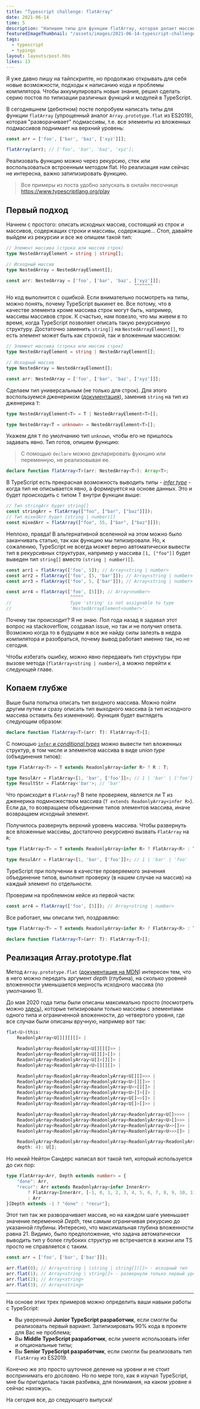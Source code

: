 ```yaml
---
title: "Typescript challenge: flatArray"
date: 2021-06-14
time: 5
description: "Напишем типы для функции flatArray, которая делает массив плоским"
featuredImageThumbnail: "/assets/images/2021-06-14-typescript-challenge-flat-array/preview.jpg"
tags:
  - typescript
  - typings
layout: layouts/post.hbs
likes: 13
---
```


Я уже давно пишу на тайпскрипте, но продолжаю открывать для себя новые возможности, подходы к написанию кода и проблемы компилятора. Чтобы аккумулировать новые знания, решил сделать серию постов по типизации различных функций и модулей в TypeScript.

В сегодняшнем (дебютном) посте попробуем написать типы для функции `flatArray` (упрощенный аналог `Array.prototype.flat` из ES2019), которая "разворачивает" подмассивы, т.е. все элементы из вложенных подмассивов поднимает на верхний уровень:

```ts
const arr = ['foo', ['bar', 'baz', ['xyz']]];

flatArray(arr); // ['foo', 'bar', 'baz', 'xyz'];
```

Реализовать функцию можно через рекурсию, стек или воспользоваться встроенным методом flat. Но реализация нам сейчас не интересна, важно затипизировать функцию.

> Все примеры из поста удобно запускать в онлайн песочнице https://www.typescriptlang.org/play

## Первый подход

Начнем с простого: описать исходных массив, состоящий из строк и массивов, содержащих строки и массивы, содержащие... Стоп, давайте выйдем из рекурсии и все же опишем такой тип:

```ts
// Элемент массива (строка или массив строк)
type NestedArrayElement = string | string[];

// Исходный массив
type NestedArray = NestedArrayElement[];

const arr: NestedArray = ['foo', ['bar', 'baz', ['xyz']]];
                                                ^^^^^^^
```

Но код выполнится с ошибкой. Если внимательно посмотреть на типы, можно понять, почему TypeScript выкинет ее. Все потому, что в качестве элемента кроме массива строк могут быть, например, массивы массивов строк. К счастью, нам повезло, что мы живем в то время, когда TypeScript позволяет описать такую рекурсивную структуру. Достаточно заменить `string[]` на `NestedArrayElement[]`, то есть элемент может быть как строкой, так и вложенным массивом:

```ts
// Элемент массива (строка или массив строк)
type NestedArrayElement = string | NestedArrayElement[];

// Исходный массив
type NestedArray = NestedArrayElement[];

const arr: NestedArray = ['foo', ['bar', 'baz', ['xyz']]];
```

Сделаем тип универсальным (не только для строк). Для этого воспользуемся дженериком ([документация](https://www.typescriptlang.org/docs/handbook/2/generics.html)), заменив `string` на тип из дженерика `T`:

```ts
type NestedArrayElement<T> = T | NestedArrayElement<T>[];

type NestedArray<T = unknown> = NestedArrayElement<T>[];
```

Укажем для `T` по умолчанию тип `unknown`, чтобы его не пришлось задавать явно. Тип готов, опишем функцию:

> С помощью `declare` можно декларировать фукнцию или переменную, не реализовывая ее.

```ts
declare function flatArray<T>(arr: NestedArray<T>): Array<T>;
```

В TypeScript есть прекрасная возможность выводить типы - [*infer type*](https://www.typescriptlang.org/docs/handbook/type-inference.html) - когда тип не описывается явно, а формируется на основе данных. Это и будет происходить с типом T внутри функции выше:

```ts
// Тип stringArr будет string[]
const stringArr = flatArray(["foo", ["bar", ["baz"]]]);
// Тип mixedArr будет (string | number)[]
const mixedArr = flatArray(["foo", 55, ["bar", ["baz"]]]);
```

Неплохо, правда! В альтернативной вселенной на этом можно было заканчивать статью, так как функцию мы типизировали. Но, к сожалению, TypeScript не всегда может верно автоматически вывести тип в рекурсивных структурах, например у массива `[1, ["foo"]]` будет выведен тип `string[]` вместо `(string | number)[]`.

```ts
const arr1 = flatArray(['foo', 5]); // Array<string | number>
const arr2 = flatArray(['foo', [5, 'bar']]); // Array<string | number>
const arr3 = flatArray(['foo', 5, ['bar']]); // Array<string | number>

const arr4 = flatArray(['foo', [5]]); // Array<number>
                        ^^^^^
//                      Type 'string' is not assignable to type
//                      'NestedArrayElement<number>'.
```

Почему так происходит? Я не знаю. Пол года назад я задавал этот вопрос на stackoverflow, создавал issue, но так и не получил ответа. Возможно когда то в будущем я все же найду силы залезть в недра компилятора и разобраться, почему вывод работает именно так, но не сегодня.

Чтобы избегать ошибку, можно явно передавать тип структуры при вызове метода (`flatArray<string | number>`), а можно перейти к следующей главе.

## Копаем глубже

Выше была попытка описать тип входного массива. Можно пойти другим путем и сразу описать тип выходного массива (а тип исходного массива оставить без изменений). Функция будет выглядеть следующим образом:

```ts
declare function flatArray<T>(arr: T): FlatArray<T>[];
```

С помощью [`infer` и *conditional types*](https://www.typescriptlang.org/docs/handbook/type-inference.html) можно вывести тип вложенных структур, в том числе и элементов массива в виде *union type* (объединения типов):

```ts
type FlatArray<T> = T extends ReadonlyArray<infer R> ? R : T;

type ResulArr = FlatArray<[1, 'bar', ['foo']]>; // 1 | 'bar' | ['foo']
type ResultStr = FlatArray<'bar'>; // 'bar'
```

Что происходит в `FlatArray`? В типе проверяем, является ли T из дженерика подмножеством массива (`T extends ReadonlyArray<infer R>`). Если да, то возвращаем объединение типов элементов массива, иначе возвращаем исходный элемент.

Получилось развернуть верхний уровень массива. Чтобы развернуть все вложенные массивы, достаточно рекурсивно вызвать `FlatArray` на `R`:

```ts
type FlatArray<T> = T extends ReadonlyArray<infer R> ? FlatArray<R> : T;

type ResulArr = FlatArray<[1, 'bar', ['foo']]>; // 1 | 'bar' | 'foo'
```

TypeScript при получении в качестве проверяемого значения объединение типов, выполнит проверку (в нашем случае на массив) на каждый элемент по отдельности.

Проверим на проблемном кейсе из первой части:

```ts
const arr4 = flatArray(['foo', [5]]); // Array<string | number>
```

Все работает, мы описали тип, поздравляю:

```ts
type FlatArray<T> = T extends ReadonlyArray<infer R> ? FlatArray<R> : T;

declare function flatArray<T>(arr: T): FlatArray<T>[];
```

## Реализация Array.prototype.flat

Метод `Array.prototype.flat` ([документация на MDN](https://developer.mozilla.org/ru/docs/Web/JavaScript/Reference/Global_Objects/Array/flat)) интересен тем, что в него можно передать аргумент *depth* (глубина), на сколько уровней вложенности уменьшается мерность исходного массива (по умолчанию 1).

До мая 2020 года типы были описаны максимально просто (посмотреть можно [здесь](https://github.com/microsoft/TypeScript/commit/35c1ba67baac2fd5152908184f8b2ec565815942#diff-d1641fc29156fd1998b9b563300edf5febc5a055428f976ef32337d74612f198L45-L222)), которые типизировали только массивы с элементами одного типа и ограниченной вложенности, до четвертого уровня, где все случаи были описаны вручную, например вот так:

```ts
flat<U>(this:
    ReadonlyArray<U[][][][]> |

    ReadonlyArray<ReadonlyArray<U[][][]>> |
    ReadonlyArray<ReadonlyArray<U[][]>[]> |
    ReadonlyArray<ReadonlyArray<U[]>[][]> |
    ReadonlyArray<ReadonlyArray<U>[][][]> |

    ReadonlyArray<ReadonlyArray<ReadonlyArray<U[][]>>> |
    ReadonlyArray<ReadonlyArray<ReadonlyArray<U>[][]>> |
    ReadonlyArray<ReadonlyArray<ReadonlyArray<U>>[][]> |
    ReadonlyArray<ReadonlyArray<ReadonlyArray<U>[]>[]> |
    ReadonlyArray<ReadonlyArray<ReadonlyArray<U[]>>[]> |
    ReadonlyArray<ReadonlyArray<ReadonlyArray<U[]>[]>> |

    ReadonlyArray<ReadonlyArray<ReadonlyArray<ReadonlyArray<U[]>>>> |
    ReadonlyArray<ReadonlyArray<ReadonlyArray<ReadonlyArray<U>[]>>> |
    ReadonlyArray<ReadonlyArray<ReadonlyArray<ReadonlyArray<U>>[]>> |
    ReadonlyArray<ReadonlyArray<ReadonlyArray<ReadonlyArray<U>>>[]> |

    ReadonlyArray<ReadonlyArray<ReadonlyArray<ReadonlyArray<ReadonlyArray<U>>>>>,
    depth: 4): U[];
```

Но некий Нейтон Сандерс написал вот такой тип, который используется до сих пор:

```ts
type FlatArray<Arr, Depth extends number> = {
    "done": Arr,
    "recur": Arr extends ReadonlyArray<infer InnerArr>
        ? FlatArray<InnerArr, [-1, 0, 1, 2, 3, 4, 5, 6, 7, 8, 9, 10, 11, 12, 13, 14, 15, 16, 17, 18, 19, 20][Depth]>
        : Arr
}[Depth extends -1 ? "done" : "recur"];
```

Этот тип так же разворачивает массив, но на каждом шаге уменьшает значение переменной *Depth*, тем самым ограничивая рекурсию до указанной глубины. Интересно, что максимальная глубина вложенности равна 21. Видимо, было предположение, что задача автоматически выводить тип у более глубоких структур не встречается в жизни или TS просто не справляется с таким.

```ts
const arr = ['foo', ['bar', ['baz']]];

arr.flat(0); // Array<string | (string | string[])[]> - исходный тип
arr.flat(1); // Array<string | string[]> - развернули только первый уровень вложенности
arr.flat(2); // Array<string>
arr.flat(3); // Array<string>
```

---

На основе этих трех примеров можно определить ваши навыки работы с TypeScript:

- Вы уверенный **Junior TypeScript разработчик**, если смогли бы реализовать первый вариант. Затипизировать 90% кода в проекте для Вас не проблема; 
- Вы **Middle TypeScript разработчик**, если умеете использовать infer и опциональные типы;
- Вы **Senior TypeScript разработчик**, если смогли бы реализовать тип `FlatArray` из ES2019.

Конечно же это просто шуточное деление на уровни и не стоит воспринимать его дословно. Но по мере того, как я изучал TypeScript, мне бы пригодилась такая разбивка, для понимания, на каком уровне я сейчас нахожусь.

На сегодня все, до следующего выпуска!

